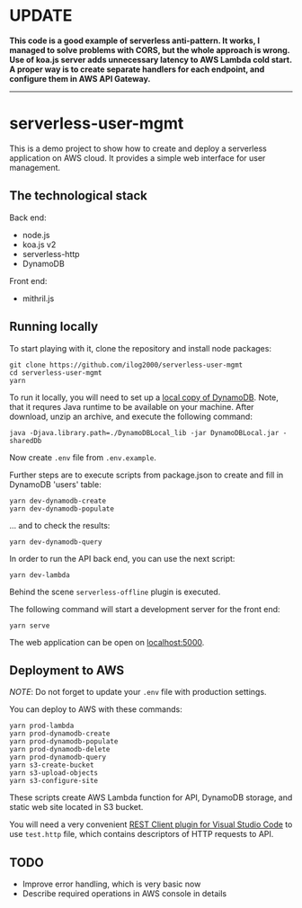 # UPDATE

**This code is a good example of serverless anti-pattern. It works, I managed to solve problems with CORS, but the whole approach is wrong. Use of koa.js server adds unnecessary latency to AWS Lambda cold start. A proper way is to create separate handlers for each endpoint, and configure them in AWS API Gateway.**

---

# serverless-user-mgmt

This is a demo project to show how to create and deploy a serverless application on AWS cloud. It provides a simple web interface for user management.

## The technological stack

Back end:
* node.js
* koa.js v2
* serverless-http
* DynamoDB

Front end:
* mithril.js

## Running locally

To start playing with it, clone the repository and install node packages:
```
git clone https://github.com/ilog2000/serverless-user-mgmt
cd serverless-user-mgmt
yarn
```
To run it locally, you will need to set up a [local copy of DynamoDB](https://docs.aws.amazon.com/amazondynamodb/latest/developerguide/DynamoDBLocal.html). Note, that it requres Java runtime to be available on your machine. After download, unzip an archive, and execute the following command:
```
java -Djava.library.path=./DynamoDBLocal_lib -jar DynamoDBLocal.jar -sharedDb
```
Now create `.env` file from `.env.example`.

Further steps are to execute scripts from package.json to create and fill in DynamoDB 'users' table:
```
yarn dev-dynamodb-create
yarn dev-dynamodb-populate
```
... and to check the results:
```
yarn dev-dynamodb-query
```
In order to run the API back end, you can use the next script:
```
yarn dev-lambda
```
Behind the scene `serverless-offline` plugin is executed.

The following command will start a development server for the front end:
```
yarn serve
```
The web application can be open on [localhost:5000](http://localhost:5000).

## Deployment to AWS

_NOTE_: Do not forget to update your `.env` file with production settings.

You can deploy to AWS with these commands:
```
yarn prod-lambda
yarn prod-dynamodb-create
yarn prod-dynamodb-populate
yarn prod-dynamodb-delete
yarn prod-dynamodb-query
yarn s3-create-bucket
yarn s3-upload-objects
yarn s3-configure-site
```

These scripts create AWS Lambda function for API, DynamoDB storage, and static web site located in S3 bucket.

You will need a very convenient [REST Client plugin for Visual Studio Code](https://github.com/Huachao/vscode-restclient) to use `test.http` file, which contains descriptors of HTTP requests to API.

## TODO

* Improve error handling, which is very basic now
* Describe required operations in AWS console in details
